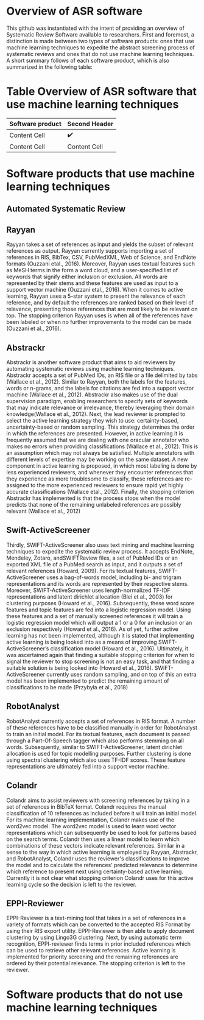 # Overview of ASR software
This github was instantiated with the intent of providing an overview of Systematic Review Software available to researchers. First and foremost, a distinction is made between two types of software products: ones that use machine learning techniques to expedite the abstract screening process of systematic reviews and ones that do not use machine learning techniques. A short summary follows of each software product, which is also summarized in the following table:

# Table Overview of ASR software that use machine learning techniques
| Software product  | Second Header |
| ------------- | ------------- |
| Content Cell  | :heavy_check_mark:  |
| Content Cell  | Content Cell  |

# Software products that use machine learning techniques

## Automated Systematic Review

## Rayyan
Rayyan takes a set of references as input and yields the subset of relevant references as output.  Rayyan currently supports importing a set of references in RIS, BibTex, CSV, PubMedXML,  Web  of  Science,  and  EndNote  formats  (Ouzzani  etal., 2016).  Moreover, Rayyan uses textual features such as MeSH terms in the form a word cloud, and a user-specified list  of  keywords  that  signify  either  inclusion  or  exclusion. All words are represented by their stems and these features are  used  as  input  to  a  support  vector  machine  (Ouzzani  etal., 2016).  When it comes to active learning, Rayyan uses a  5-star system  to  present  the relevance  of  each reference, and by default the references are ranked based on their level of relevance, presenting those references that are most likely to be relevant on top. The stopping criterion Rayyan uses is when all of the references have been labeled or when no further improvements to the model can be made (Ouzzani et al., 2016).

## Abstrackr
Abstrackr is  another  software  product  that  aims  to  aid reviewers by automating systematic reviews using machine learning techniques. Abstrackr accepts a set of PubMed IDs, an RIS file or a file delimited by tabs (Wallace et al., 2012). Similar to Rayyan, both the labels for the features, words or n-grams,  and the labels for citations are fed into a support vector machine (Wallace et al., 2012). Abstrackr also makes use of the dual supervision paradigm,  enabling researchers to  specify  sets  of  keywords  that  may  indicate  relevance or  irrelevance,  thereby  leveraging  their  domain  knowledge(Wallace et al., 2012). Next, the  lead  reviewer  is  prompted  to  select  the  active  learning  strategy  they  wish  to  use: certainty-based, uncertainty-based or random sampling.  This strategy determines the order in which the references are presented. However, in active learning it is frequently assumed that we are dealing  with  one  oracular  annotator  who  makes  no  errors when providing classifications (Wallace et al., 2012). This is an assumption which may not always be satisfied.  Multiple annotators with different levels of expertise may be working on the same dataset. A new component in active learning is  proposed,  in  which  most  labeling  is  done  by  less  experienced reviewers, and whenever they encounter references that they experience as more troublesome to classify, these references are re-assigned to the more experienced reviewers to ensure rapid yet highly accurate classifications (Wallace etal., 2012).  Finally, the stopping criterion Abstrackr has implemented is that the process stops when the model predicts that none of the remaining unlabeled references are possibly relevant (Wallace et al., 2012)

## Swift-ActiveScreener
Thirdly,  SWIFT-ActiveScreener also  uses  text  mining and machine learning techniques to expedite the systematic review process. It accepts EndNote, Mendeley, Zotaro, andSWIFTReview  files,  a  set  of  PubMed  IDs  or  an  exported XML  file  of  a  PubMed  search  as  input, and it outputs a set of relevant references (Howard,  2009). For its textual features, SWIFT-ActiveScreener uses a bag-of-words model, including bi- and trigram  representations and its words are represented by their respective stems.  Moreover, SWIFT-ActiveScreener    uses    length-normalized    TF-IDF representations  and  latent  dirichlet  allocation  (Blei  et  al., 2003) for clustering purposes (Howard et al., 2016). Subsequently,  these  word  score  features  and  topic features are fed into a logistic regression model. Using these features and a set of manually screened  references  it  will train a logistic regression model which will output a 1 or a 0 for an inclusion or an exclusion respectively (Howard et al., 2016). As of yet, further active learning has not been implemented, although it is stated that implementing active learning is being looked into as a means of improving SWIFT-ActiveScreener’s classification model (Howard et al., 2016). Ultimately,  it  was  ascertained  again  that  finding  a  suitable stopping  criterion  for  when  to  signal  the  reviewer  to  stop screening is not an easy task, and that finding a suitable solution is being looked into (Howard et al., 2016). SWIFT-ActiveScreener currently uses random sampling, and on top of this an extra model has been implemented to predict the remaining amount of classifications to be made (Przybyła et al., 2018)

## RobotAnalyst
RobotAnalyst currently accepts a set of references in RIS format. A number of these references have to be classified manually in order for RobotAnalyst to train an initial model. For its textual features, each document is passed through a Part-Of-Speech tagger which also performs stemming on all words. Subsequently, similar to SWIFT-ActiveScreener, latent dirichlet allocation is used for topic modelling purposes. Further clustering is done using spectral clustering which also uses TF-IDF scores. These feature representations are ultimately fed into a support vector machine.

## Colandr
Colandr aims to assist reviewers with screening references by taking in a set of references in BibTeX format. Colandr requires the manual classification of 10 references as included before it will train an initial model. For its machine learning implementation, Colandr makes use of the word2vec model. The word2vec model is used to learn word vector representations which can subsequently be used to look for patterns based on the search terms. Colandr then uses a linear model to learn which combinations of these vectors indicate relevant references. Similar in a sense to the way in which active learning is employed by Rayyan, Abstrackr, and RobotAnalyst, Colandr uses the reviewer's classifications to improve the model and to calculate the references' predicted relevance to determine which reference to present next using certainty-based active learning. Currently it is not clear what stopping criterion Colandr uses for this active learning cycle so the decision is left to the reviewer.

## EPPI-Reviewer
EPPI-Reviewer is a text-mining tool that takes in a set of references in a variety of formats which can be converted to the accepted RIS Format by using their RIS export utility. EPPI-Reviewer is then able to apply document clustering by using Lingo3G clustering. Next, by using automatic term recognition, EPPI-reviewer finds terms in prior included references which can be used to retrieve other relevant references. Active learning is implemented for priority screening and the remaining references are ordered by their potential relevance. The stopping criterion is left to the reviewer.

# Software products that do not use machine learning techniques
